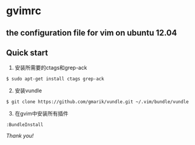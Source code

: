 gvimrc
======

the configuration file for vim on ubuntu 12.04
----------------------------------------------

## Quick start

1. 安装所需要的ctags和grep-ack

  ```
  $ sudo apt-get install ctags grep-ack
  ```

2. 安装vundle

  ```
  $ git clone https://github.com/gmarik/vundle.git ~/.vim/bundle/vundle
  ```

3. 在gvim中安装所有插件

  ```
  :BundleInstall
  ```
*Thank you!*